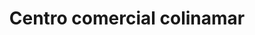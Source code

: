 ---
title: "Centro comercial colinamar"
url: /lecheria/centro-comercial-colinamar/
shop: centro comercial
---